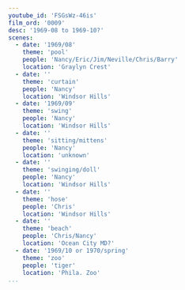 ```yaml
---
youtube_id: 'FSGsWz-46is'
film_ord: '0009'
desc: '1969-08 to 1969-10?'
scenes:
  - date: '1969/08'
    theme: 'pool'
    people: 'Nancy/Eric/Jim/Neville/Chris/Barry'
    location: 'Graylyn Crest'
  - date: ''
    theme: 'curtain'
    people: 'Nancy'
    location: 'Windsor Hills'
  - date: '1969/09'
    theme: 'swing'
    people: 'Nancy'
    location: 'Windsor Hills'
  - date: ''
    theme: 'sitting/mittens'
    people: 'Nancy'
    location: 'unknown'
  - date: ''
    theme: 'swinging/doll'
    people: 'Nancy'
    location: 'Windsor Hills'
  - date: ''
    theme: 'hose'
    people: 'Chris'
    location: 'Windsor Hills'
  - date: ''
    theme: 'beach'
    people: 'Chris/Nancy'
    location: 'Ocean City MD?'
  - date: '1969/10 or 1970/spring'
    theme: 'zoo'
    people: 'tiger'
    location: 'Phila. Zoo'
...
```


